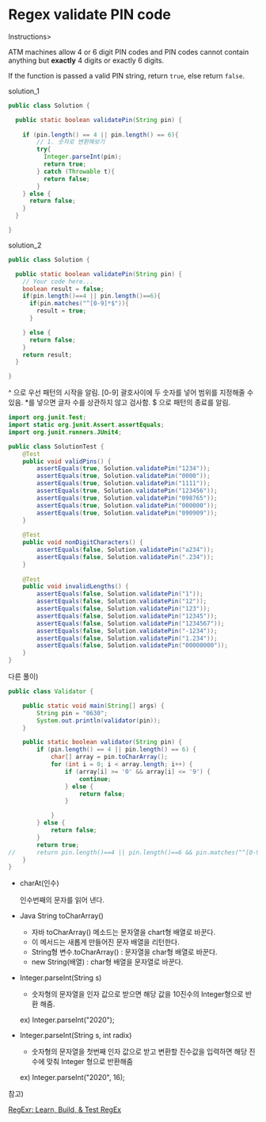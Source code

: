 # Regex validate PIN code

Instructions>

ATM machines allow 4 or 6 digit PIN codes and PIN codes cannot contain anything but **exactly** 4 digits or exactly 6 digits.

If the function is passed a valid PIN string, return `true`, else return `false`.

solution_1

```java
public class Solution {

  public static boolean validatePin(String pin) {
    
    if (pin.length() == 4 || pin.length() == 6){
        // 1. 숫자로 변환해보기
        try{
          Integer.parseInt(pin);
          return true;
        } catch (Throwable t){
          return false;
        }
    } else {
      return false;
    }
  }

}
```

solution_2

```java
public class Solution {

  public static boolean validatePin(String pin) {
    // Your code here...
    boolean result = false;
    if(pin.length()==4 || pin.length()==6){
      if(pin.matches("^[0-9]*$")){
        result = true;
      }

    } else {
      return false;
    }
    return result;
  }

}
```

^ 으로 우선 패턴의 시작을 알림.
[0-9] 괄호사이에 두 숫자를 넣어 범위를 지정해줄 수 있음.
*를 넣으면 글자 수를 상관하지 않고 검사함.
$ 으로 패턴의 종료를 알림.

```java
import org.junit.Test;
import static org.junit.Assert.assertEquals;
import org.junit.runners.JUnit4;

public class SolutionTest {
    @Test
    public void validPins() {
        assertEquals(true, Solution.validatePin("1234"));
        assertEquals(true, Solution.validatePin("0000"));
        assertEquals(true, Solution.validatePin("1111"));
        assertEquals(true, Solution.validatePin("123456"));
        assertEquals(true, Solution.validatePin("098765"));
        assertEquals(true, Solution.validatePin("000000"));
        assertEquals(true, Solution.validatePin("090909"));
    }
    
    @Test
    public void nonDigitCharacters() {
        assertEquals(false, Solution.validatePin("a234"));
        assertEquals(false, Solution.validatePin(".234"));
    }
    
    @Test
    public void invalidLengths() {
        assertEquals(false, Solution.validatePin("1"));
        assertEquals(false, Solution.validatePin("12"));
        assertEquals(false, Solution.validatePin("123"));
        assertEquals(false, Solution.validatePin("12345"));
        assertEquals(false, Solution.validatePin("1234567"));
        assertEquals(false, Solution.validatePin("-1234"));
        assertEquals(false, Solution.validatePin("1.234"));
        assertEquals(false, Solution.validatePin("00000000"));
    }
}
```

다른 풀이)

```java
public class Validator {

	public static void main(String[] args) {
		String pin = "0630";
		System.out.println(validator(pin));
	}

	public static boolean validator(String pin) {
		if (pin.length() == 4 || pin.length() == 6) {
			char[] array = pin.toCharArray();
			for (int i = 0; i < array.length; i++) {
				if (array[i] >= '0' && array[i] <= '9') {
					continue;
				} else {
					return false;
				}

			}
		} else {
			return false;
		}
		return true;
//		return pin.length()==4 || pin.length()==6 && pin.matches("^[0-9]*$") ? true : false;
	}
}
```

- charAt(인수)

    인수번째의 문자를 읽어 낸다.

- Java String toCharArray()
    - 자바 toCharArray() 메소드는 문자열을 chart형 배열로 바꾼다.
    - 이 메서드는 새롭게 만들어진 문자 배열을 리턴한다.
    - String형 변수.toCharArray() : 문자열을 char형 배열로 바꾼다.
    - new String(배열) : char형 배열을 문자열로 바꾼다.
- Integer.parseInt(String s)
    - 숫자형의 문자열을 인자 값으로 받으면 해당 값을 10진수의 Integer형으로 반환 해줌.

    ex) Integer.parseInt("2020");

- Integer.parseInt(String s, int radix)
    - 숫자형의 문자열을 첫번째 인자 값으로 받고 변환할 진수값을 입력하면 해당 진수에 맞춰 Integer 형으로 반환해줌

    ex) Integer.parseInt("2020", 16);

참고)

[RegExr: Learn, Build, & Test RegEx](https://regexr.com/)